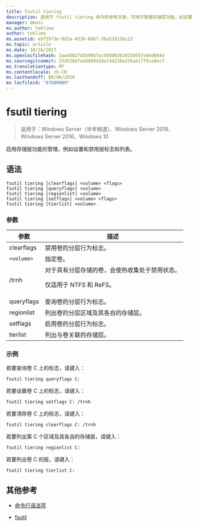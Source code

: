 ```yaml
---
title: fsutil tiering
description: 适用于 fsutil tiering 命令的参考文章，可用于管理存储层功能，如设置和禁用层标志和列表。
manager: dmoss
ms.author: toklima
author: toklima
ms.assetid: e5f55f3e-8d2a-4526-8d67-36a539126c22
ms.topic: article
ms.date: 10/16/2017
ms.openlocfilehash: 2aa4d82fd5b99bfac508d02628256557e8ed6044
ms.sourcegitcommit: 53d526bfeddb89d28af44210a23ba417f6ce0ecf
ms.translationtype: MT
ms.contentlocale: zh-CN
ms.lasthandoff: 08/06/2020
ms.locfileid: "87889809"
---
```

# <a name="fsutil-tiering"></a>fsutil tiering

> 适用于：Windows Server（半年频道）、Windows Server 2019、Windows Server 2016、Windows 10

启用存储层功能的管理，例如设置和禁用层标志和列表。

## <a name="syntax"></a>语法

```
fsutil tiering [clearflags] <volume> <flags>
fsutil tiering [queryflags] <volume>
fsutil tiering [regionlist] <volume>
fsutil tiering [setflags] <volume> <flags>
fsutil tiering [tierlist] <volume>
```

### <a name="parameters"></a>参数

| 参数 | 描述 |
| --------- | ----------- |
| clearflags | 禁用卷的分层行为标志。 |
| `<volume>` | 指定卷。 |
| /trnh | 对于具有分层存储的卷，会使热收集处于禁用状态。<p>仅适用于 NTFS 和 ReFS。 |
| queryflags | 查询卷的分层行为标志。 |
| regionlist | 列出卷的分层区域及其各自的存储层。 |
| setflags | 启用卷的分层行为标志。 |
| tierlist | 列出与卷关联的存储层。 |

### <a name="examples"></a>示例

若要查询卷 C 上的标志，请键入：

```
fsutil tiering queryflags C:
```

若要设置卷 C 上的标志，请键入：

```
fsutil tiering setflags C: /trnh
```

若要清除卷 C 上的标志，请键入：

```
fsutil tiering clearflags C: /trnh
```

若要列出第 C 个区域及其各自的存储层，请键入：

```
fsutil tiering regionlist C:
```

若要列出卷 C 的层，请键入：

```
fsutil tiering tierlist C:
```

## <a name="additional-references"></a>其他参考

- [命令行语法项](command-line-syntax-key.md)

- [fsutil](fsutil.md)
